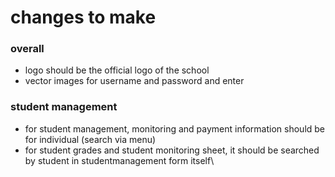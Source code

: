 # changes to make

### overall
- logo should be the official logo of the school
- vector images for username and password and enter
  
### student management 
- for student management, monitoring and payment information should be for individual (search via menu)
- for student grades and student monitoring sheet, it should be searched by student in studentmanagement form itself\
